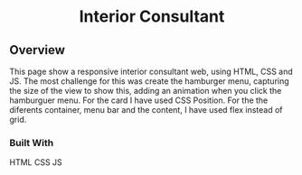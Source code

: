 <!-- Please update value in the {}  -->

<h1 align="center">Interior Consultant</h1>

<!-- OVERVIEW -->

## Overview

This page show a responsive interior consultant web, using HTML, CSS and JS.
The most challenge for this was create the hamburger menu, capturing the size of the view to show this, adding an animation when you click the hamburguer menu.
For the card I have used CSS Position.
For the the diferents container, menu bar and the content, I have used flex instead of grid.

### Built With

HTML
CSS
JS
